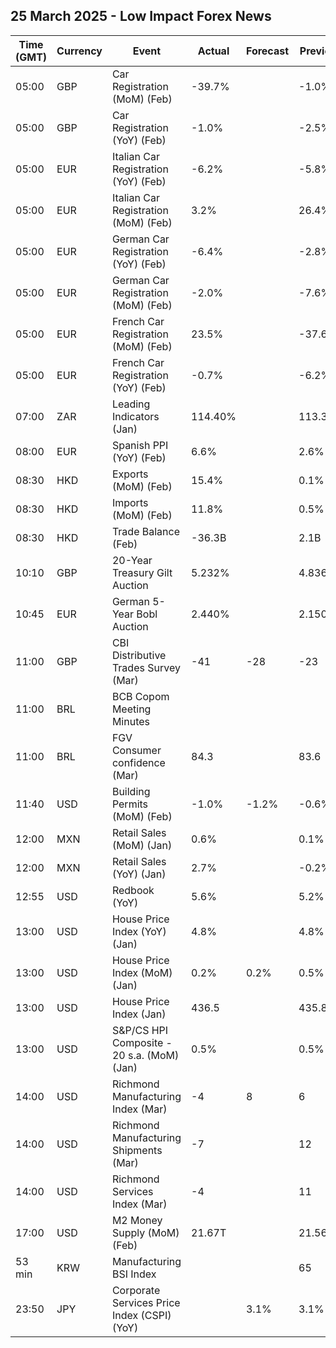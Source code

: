 ## 25 March 2025 - Low Impact Forex News

| Time (GMT) | Currency | Event | Actual | Forecast | Previous |
|------|----------|-------|--------|----------|----------|
| 05:00 | GBP | Car Registration (MoM) (Feb) | -39.7% |  | -1.0% |
| 05:00 | GBP | Car Registration (YoY) (Feb) | -1.0% |  | -2.5% |
| 05:00 | EUR | Italian Car Registration (YoY) (Feb) | -6.2% |  | -5.8% |
| 05:00 | EUR | Italian Car Registration (MoM) (Feb) | 3.2% |  | 26.4% |
| 05:00 | EUR | German Car Registration (YoY) (Feb) | -6.4% |  | -2.8% |
| 05:00 | EUR | German Car Registration (MoM) (Feb) | -2.0% |  | -7.6% |
| 05:00 | EUR | French Car Registration (MoM) (Feb) | 23.5% |  | -37.6% |
| 05:00 | EUR | French Car Registration (YoY) (Feb) | -0.7% |  | -6.2% |
| 07:00 | ZAR | Leading Indicators (Jan) | 114.40% |  | 113.31% |
| 08:00 | EUR | Spanish PPI (YoY) (Feb) | 6.6% |  | 2.6% |
| 08:30 | HKD | Exports (MoM) (Feb) | 15.4% |  | 0.1% |
| 08:30 | HKD | Imports (MoM) (Feb) | 11.8% |  | 0.5% |
| 08:30 | HKD | Trade Balance (Feb) | -36.3B |  | 2.1B |
| 10:10 | GBP | 20-Year Treasury Gilt Auction | 5.232% |  | 4.836% |
| 10:45 | EUR | German 5-Year Bobl Auction | 2.440% |  | 2.150% |
| 11:00 | GBP | CBI Distributive Trades Survey (Mar) | -41 | -28 | -23 |
| 11:00 | BRL | BCB Copom Meeting Minutes |  |  |  |
| 11:00 | BRL | FGV Consumer confidence (Mar) | 84.3 |  | 83.6 |
| 11:40 | USD | Building Permits (MoM) (Feb) | -1.0% | -1.2% | -0.6% |
| 12:00 | MXN | Retail Sales (MoM) (Jan) | 0.6% |  | 0.1% |
| 12:00 | MXN | Retail Sales (YoY) (Jan) | 2.7% |  | -0.2% |
| 12:55 | USD | Redbook (YoY) | 5.6% |  | 5.2% |
| 13:00 | USD | House Price Index (YoY) (Jan) | 4.8% |  | 4.8% |
| 13:00 | USD | House Price Index (MoM) (Jan) | 0.2% | 0.2% | 0.5% |
| 13:00 | USD | House Price Index (Jan) | 436.5 |  | 435.8 |
| 13:00 | USD | S&P/CS HPI Composite - 20 s.a. (MoM) (Jan) | 0.5% |  | 0.5% |
| 14:00 | USD | Richmond Manufacturing Index (Mar) | -4 | 8 | 6 |
| 14:00 | USD | Richmond Manufacturing Shipments (Mar) | -7 |  | 12 |
| 14:00 | USD | Richmond Services Index (Mar) | -4 |  | 11 |
| 17:00 | USD | M2 Money Supply (MoM) (Feb) | 21.67T |  | 21.56T |
| 53 min | KRW | Manufacturing BSI Index |  |  | 65 |
| 23:50 | JPY | Corporate Services Price Index (CSPI) (YoY) |  | 3.1% | 3.1% |
